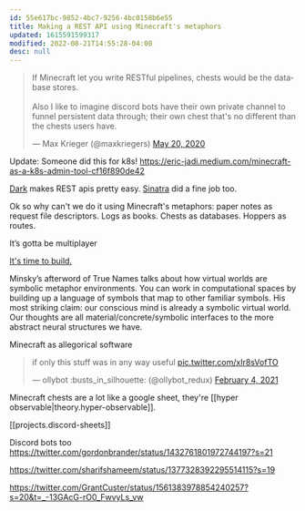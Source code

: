 ```yaml
---
id: 55e617bc-9852-4bc7-9256-4bc0158b6e55
title: Making a REST API using Minecraft's metaphors
updated: 1615591599317
modified: 2022-08-21T14:55:28-04:00
desc: null
---
```


<blockquote class="twitter-tweet"><p lang="en" dir="ltr">If Minecraft let you write RESTful pipelines, chests would be the database stores.<br><br>Also I like to imagine discord bots have their own private channel to funnel persistent data through; their own chest that&#39;s no different than the chests users have.</p>&mdash; Max Krieger (@maxkriegers) <a href="https://twitter.com/maxkriegers/status/1263018405956812800?ref_src=twsrc%5Etfw">May 20, 2020</a></blockquote> <script async src="https://platform.twitter.com/widgets.js" charset="utf-8"></script>

Update: Someone did this for k8s! https://eric-jadi.medium.com/minecraft-as-a-k8s-admin-tool-cf16f890de42

[Dark](https://darklang.com/) makes REST apis pretty easy. [Sinatra](http://sinatrarb.com/intro.html) did a fine job too.

Ok so why can't we do it using Minecraft's metaphors: paper notes as request file descriptors. Logs as books. Chests as databases. Hoppers as routes.

It’s gotta be multiplayer

[It's time to build.](https://minecraft.makecode.com/)

Minsky’s afterword of True Names talks about how virtual worlds are symbolic metaphor environments. You can work in computational spaces by building up a language of symbols that map to other familiar symbols. His most striking claim: our conscious mind is already a symbolic virtual world. Our thoughts are all material/concrete/symbolic interfaces to the more abstract neural structures we have.

Minecraft as allegorical software

<blockquote class="twitter-tweet"><p lang="en" dir="ltr">if only this stuff was in any way useful <a href="https://t.co/xIr8sVofTO">pic.twitter.com/xIr8sVofTO</a></p>&mdash; ollybot :busts_in_silhouette: (@ollybot_redux) <a href="https://twitter.com/ollybot_redux/status/1357398538066534400?ref_src=twsrc%5Etfw">February 4, 2021</a></blockquote> <script async src="https://platform.twitter.com/widgets.js" charset="utf-8"></script>

Minecraft chests are a lot like a google sheet, they're [[hyper observable|theory.hyper-observable]].

[[projects.discord-sheets]]

Discord bots too
 https://twitter.com/gordonbrander/status/1432761801972744197?s=21

https://twitter.com/sharifshameem/status/1377328392295514115?s=19

https://twitter.com/GrantCuster/status/1561383978854240257?s=20&t=_-13GAcG-rO0_FwvyLs_vw
